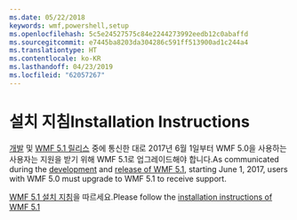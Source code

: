 ```yaml
---
ms.date: 05/22/2018
keywords: wmf,powershell,setup
ms.openlocfilehash: 5c5e24527575c84e2244273992eedb12c0abaffd
ms.sourcegitcommit: e7445ba8203da304286c591ff513900ad1c244a4
ms.translationtype: HT
ms.contentlocale: ko-KR
ms.lasthandoff: 04/23/2019
ms.locfileid: "62057267"
---
```

# <a name="installation-instructions"></a><span data-ttu-id="53484-102">설치 지침</span><span class="sxs-lookup"><span data-stu-id="53484-102">Installation Instructions</span></span>

<span data-ttu-id="53484-103">[개발](https://blogs.msdn.microsoft.com/powershell/2016/04/06/windows-management-framework-5-0-updates-and-wmf-5-1/) 및 [WMF 5.1 릴리스](https://blogs.msdn.microsoft.com/powershell/2017/03/28/windows-management-framework-wmf-5-1-now-in-microsoft-update-catalog/) 중에 통신한 대로 2017년 6월 1일부터 WMF 5.0을 사용하는 사용자는 지원을 받기 위해 WMF 5.1로 업그레이드해야 합니다.</span><span class="sxs-lookup"><span data-stu-id="53484-103">As communicated during the [development](https://blogs.msdn.microsoft.com/powershell/2016/04/06/windows-management-framework-5-0-updates-and-wmf-5-1/) and [release of WMF 5.1](https://blogs.msdn.microsoft.com/powershell/2017/03/28/windows-management-framework-wmf-5-1-now-in-microsoft-update-catalog/), starting June 1, 2017, users with WMF 5.0 must upgrade to WMF 5.1 to receive support.</span></span>

<span data-ttu-id="53484-104">[WMF 5.1 설치 지침](../5.1/install-configure.md)을 따르세요.</span><span class="sxs-lookup"><span data-stu-id="53484-104">Please follow the [installation instructions of WMF 5.1](../5.1/install-configure.md)</span></span>

